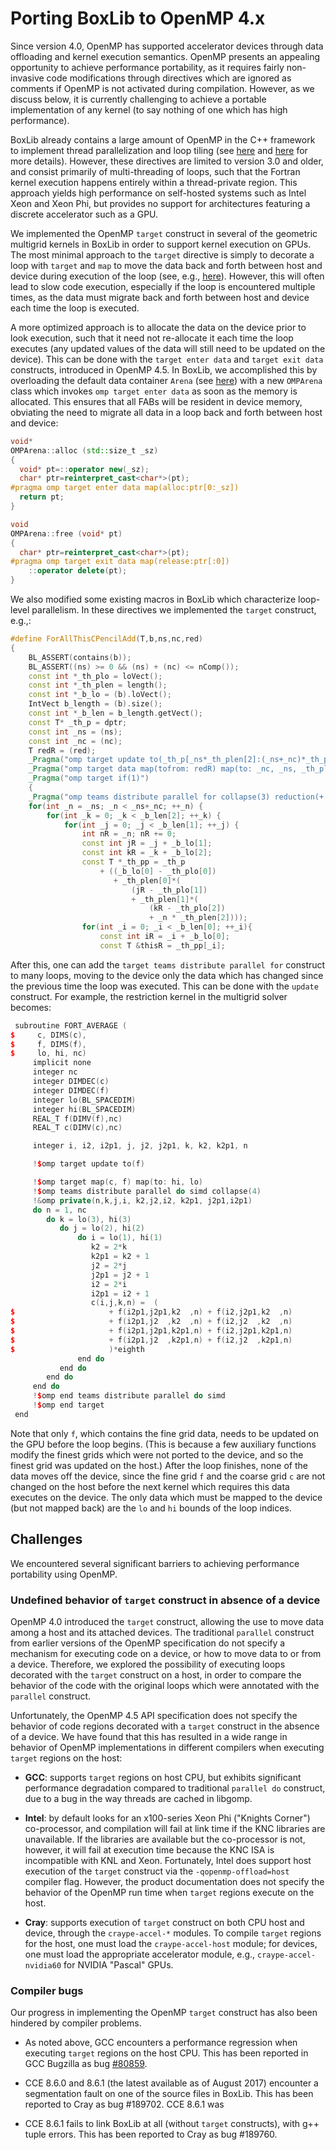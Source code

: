 # Porting BoxLib to OpenMP 4.x

Since version 4.0, OpenMP has supported accelerator devices through data
offloading and kernel execution semantics. OpenMP presents an appealing
opportunity to achieve performance portability, as it requires fairly
non-invasive code modifications through directives which are ignored as
comments if OpenMP is not activated during compilation. However, as we discuss
below, it is currently challenging to achieve a portable implementation of any
kernel (to say nothing of one which has high performance).

BoxLib already contains a large amount of OpenMP in the C++ framework to
implement thread parallelization and loop tiling (see [here](./parallelism.md)
and [here](./code_structure.md) for more details). However, these directives are
limited to version 3.0 and older, and consist primarily of multi-threading of
loops, such that the Fortran kernel execution happens entirely within a
thread-private region. This approach yields high performance on self-hosted
systems such as Intel Xeon and Xeon Phi, but provides no support for
architectures featuring a discrete accelerator such as a GPU.

We implemented the OpenMP `target` construct in several of the geometric
multigrid kernels in BoxLib in order to support kernel execution on GPUs. The
most minimal approach to the `target` directive is simply to decorate a loop
with `target` and `map` to move the data back and forth between host and device
during execution of the loop (see, e.g.,
[here](../../../perfport/directives/openmp#omp-target)). However, this will
often lead to slow code execution, especially if the loop is encountered
multiple times, as the data must migrate back and forth between host and device
each time the loop is executed.

A more optimized approach is to allocate the data on the device prior to look
execution, such that it need not re-allocate it each time the loop executes
(any updated values of the data will still need to be updated on the device).
This can be done with the `target enter data` and `target exit data`
constructs, introduced in OpenMP 4.5. In BoxLib, we accomplished this by
overloading the default data container `Arena` (see
[here](./code_structure#memory-management)) with a new `OMPArena` class which
invokes `omp target enter data` as soon as the memory is allocated. This
ensures that all FABs will be resident in device memory, obviating the need to
migrate all data in a loop back and forth between host and device:

```C++
void*
OMPArena::alloc (std::size_t _sz)
{
  void* pt=::operator new(_sz);
  char* ptr=reinterpret_cast<char*>(pt);
#pragma omp target enter data map(alloc:ptr[0:_sz])
  return pt;
}

void
OMPArena::free (void* pt)
{
  char* ptr=reinterpret_cast<char*>(pt);
#pragma omp target exit data map(release:ptr[:0])
    ::operator delete(pt);
}
```

We also modified some existing macros in BoxLib which characterize loop-level
parallelism. In these directives we implemented the `target` construct, e.g.,:

```C++
#define ForAllThisCPencilAdd(T,b,ns,nc,red)                             \
{                                                                       \
    BL_ASSERT(contains(b));                                             \
    BL_ASSERT((ns) >= 0 && (ns) + (nc) <= nComp());                     \
    const int *_th_plo = loVect();                                      \
    const int *_th_plen = length();                                     \
    const int *_b_lo = (b).loVect();                                    \
    IntVect b_length = (b).size();                                      \
    const int *_b_len = b_length.getVect();                             \
    const T* _th_p = dptr;                                              \
    const int _ns = (ns);                                               \
    const int _nc = (nc);                                               \
    T redR = (red);                                                     \
    _Pragma("omp target update to(_th_p[_ns*_th_plen[2]:(_ns+_nc)*_th_plen[2]])") \
    _Pragma("omp target data map(tofrom: redR) map(to: _nc, _ns, _th_plo[0:3], _th_plen[0:3], _b_len[0:3], _b_lo[0:3])") \
    _Pragma("omp target if(1)")                                         \
    {                                                                   \
    _Pragma("omp teams distribute parallel for collapse(3) reduction(+:redR)") \
    for(int _n = _ns; _n < _ns+_nc; ++_n) {                             \
        for(int _k = 0; _k < _b_len[2]; ++_k) {                         \
            for(int _j = 0; _j < _b_len[1]; ++_j) {                     \
                int nR = _n; nR += 0;                                   \
                const int jR = _j + _b_lo[1];                           \
                const int kR = _k + _b_lo[2];                           \
                const T *_th_pp = _th_p                                 \
                    + ((_b_lo[0] - _th_plo[0])                          \
                       + _th_plen[0]*(                                  \
                           (jR - _th_plo[1])                            \
                           + _th_plen[1]*(                              \
                               (kR - _th_plo[2])                        \
                               + _n * _th_plen[2])));                   \
                for(int _i = 0; _i < _b_len[0]; ++_i){                  \
                    const int iR = _i + _b_lo[0];                       \
                    const T &thisR = _th_pp[_i];
```

After this, one can add the `target teams distribute parallel for` construct to
many loops, moving to the device only the data which has changed since the
previous time the loop was executed. This can be done with the `update`
construct. For example, the restriction kernel in the multigrid solver becomes:

```C++
 subroutine FORT_AVERAGE (
$     c, DIMS(c),
$     f, DIMS(f),
$     lo, hi, nc)
     implicit none
     integer nc
     integer DIMDEC(c)
     integer DIMDEC(f)
     integer lo(BL_SPACEDIM)
     integer hi(BL_SPACEDIM)
     REAL_T f(DIMV(f),nc)
     REAL_T c(DIMV(c),nc)

     integer i, i2, i2p1, j, j2, j2p1, k, k2, k2p1, n

     !$omp target update to(f)

     !$omp target map(c, f) map(to: hi, lo)
     !$omp teams distribute parallel do simd collapse(4)
     !&omp private(n,k,j,i, k2,j2,i2, k2p1, j2p1,i2p1)
     do n = 1, nc
        do k = lo(3), hi(3)
           do j = lo(2), hi(2)
               do i = lo(1), hi(1)
                  k2 = 2*k
                  k2p1 = k2 + 1
                  j2 = 2*j
                  j2p1 = j2 + 1
                  i2 = 2*i
                  i2p1 = i2 + 1
                  c(i,j,k,n) =  (
$                     + f(i2p1,j2p1,k2  ,n) + f(i2,j2p1,k2  ,n)
$                     + f(i2p1,j2  ,k2  ,n) + f(i2,j2  ,k2  ,n)
$                     + f(i2p1,j2p1,k2p1,n) + f(i2,j2p1,k2p1,n)
$                     + f(i2p1,j2  ,k2p1,n) + f(i2,j2  ,k2p1,n)
$                     )*eighth
               end do
           end do
        end do
     end do
     !$omp end teams distribute parallel do simd
     !$omp end target
 end
```

Note that only `f`, which contains the fine grid data, needs to be updated on
the GPU before the loop begins. (This is because a few auxiliary functions
modify the finest grids which were not ported to the device, and so the finest
grid was updated on the host.) After the loop finishes, none of the data moves
off the device, since the fine grid `f` and the coarse grid `c` are not changed
on the host before the next kernel which requires this data executes on the
device. The only data which must be mapped to the device (but not mapped back)
are the `lo` and `hi` bounds of the loop indices.

## Challenges

We encountered several significant barriers to achieving performance
portability using OpenMP.

### Undefined behavior of `target` construct in absence of a device

OpenMP 4.0 introduced the `target` construct, allowing the use to move data
among a host and its attached devices. The traditional `parallel` construct
from earlier versions of the OpenMP specification do not specify a mechanism
for executing code on a device, or how to move data to or from a device.
Therefore, we explored the possibility of executing loops decorated with the
`target` construct on a host, in order to compare the behavior of the code with
the original loops which were annotated with the `parallel` construct.

Unfortunately, the OpenMP 4.5 API specification does not specify the behavior
of code regions decorated with a `target` construct in the absence of a device.
We have found that this has resulted in a wide range in behavior of OpenMP
implementations in different compilers when executing `target` regions on the
host:

* **GCC**: supports `target` regions on host CPU, but exhibits significant
  performance degradation compared to traditional `parallel do` construct, due
to a bug in the way threads are cached in libgomp.

* **Intel**: by default looks for an x100-series Xeon Phi ("Knights Corner")
  co-processor, and compilation will fail at link time if the KNC libraries are
unavailable. If the libraries are available but the co-processor is not,
however, it will fail at execution time because the KNC ISA is incompatible
with KNL and Xeon.
Fortunately, Intel does support host execution of the `target` construct via
the `-qopenmp-offload=host` compiler flag. However, the product documentation
does not specify the behavior of the OpenMP run time when `target` regions
execute on the host.

* **Cray**: supports execution of `target` construct on both CPU host and
  device, through the `craype-accel-*` modules. To compile `target` regions for
the host, one must load the `craype-accel-host` module; for devices, one must
load the appropriate accelerator module, e.g., `craype-accel-nvidia60` for
NVIDIA "Pascal" GPUs.

### Compiler bugs

Our progress in implementing the OpenMP `target` construct has also been
hindered by compiler problems.

* As noted above, GCC encounters a performance regression when executing
  `target` regions on the host CPU. This has been reported in GCC Bugzilla as
bug [#80859](https://gcc.gnu.org/bugzilla/show_bug.cgi?id=80859).

* CCE 8.6.0 and 8.6.1 (the latest available as of August 2017) encounter a
  segmentation fault on one of the source files in BoxLib. This has been
reported to Cray as bug #189702. CCE 8.6.1 was

* CCE 8.6.1 fails to link BoxLib at all (without `target` constructs), with g++
  tuple errors. This has been reported to Cray as bug #189760.
